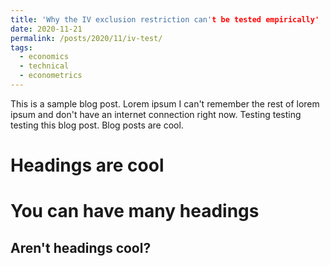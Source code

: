 ```yaml
---
title: 'Why the IV exclusion restriction can't be tested empirically'
date: 2020-11-21
permalink: /posts/2020/11/iv-test/
tags:
  - economics
  - technical
  - econometrics
---
```


This is a sample blog post. Lorem ipsum I can't remember the rest of lorem ipsum and don't have an internet connection right now. Testing testing testing this blog post. Blog posts are cool.

Headings are cool
======

You can have many headings
======

Aren't headings cool?
------